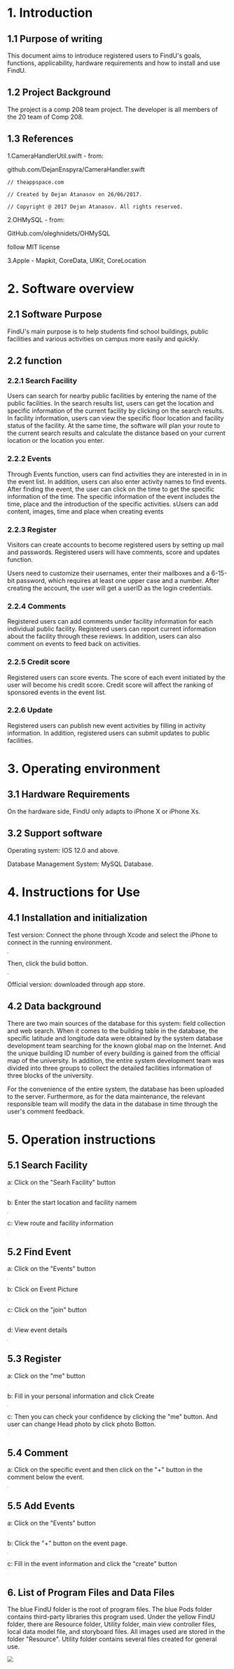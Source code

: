 # 1. Introduction

## 1.1 Purpose of writing

This document aims to introduce registered users to FindU's goals, functions, applicability, hardware requirements and how to install and use FindU.

## 1.2 Project Background

The project is a comp 208 team project. The developer is all members of the 20 team of Comp 208.

## 1.3 References

1.CameraHandlerUtil.swift - from:

   github.com/DejanEnspyra/CameraHandler.swift

   `// theappspace.com`

   `// Created by Dejan Atanasov on 26/06/2017.`

   `// Copyright @ 2017 Dejan Atanasov. All rights reserved.`

2.OHMySQL - from:

   GitHub.com/oleghnidets/OHMySQL

   follow MIT license

3.Apple - Mapkit, CoreData, UIKit, CoreLocation

# 2. Software overview

## 2.1 Software Purpose

FindU's main purpose is to help students find school buildings, public facilities and various activities on campus more easily and quickly.

## 2.2 function

### 2.2.1 Search Facility

Users can search for nearby public facilities by entering the name of the public facilities. In the search results list, users can get the location and specific information of the current facility by clicking on the search results. In facility information, users can view the specific floor location and facility status of the facility. At the same time, the software will plan your route to the current search results and calculate the distance based on your current location or the location you enter.

### 2.2.2 Events

Through Events function, users can find activities they are interested in in in the event list. In addition, users can also enter activity names to find events. After finding the event, the user can click on the time to get the specific information of the time. The specific information of the event includes the time, place and the introduction of the specific activities. sUsers can add content, images, time and place when creating events

### 2.2.3 Register

Visitors can create accounts to become registered users by setting up mail and passwords. Registered users will have comments, score and updates function.

Users need to customize their usernames, enter their mailboxes and a 6-15-bit password, which requires at least one upper case and a number. After creating the account, the user will get a userID as the login credentials.

### 2.2.4 Comments

Registered users can add comments under facility information for each individual public facility. Registered users can report current information about the facility through these reviews. In addition, users can also comment on events to feed back on activities.

### 2.2.5 Credit score

Registered users can score events. The score of each event initiated by the user will become his credit score. Credit score will affect the ranking of sponsored events in the event list.

### 2.2.6 Update

Registered users can publish new event activities by filling in activity information. In addition, registered users can submit updates to public facilities.

# 3. Operating environment

## 3.1 Hardware Requirements

On the hardware side, FindU only adapts to iPhone X or iPhone Xs.

## 3.2 Support software

Operating system: IOS 12.0 and above. 

Database Management System: MySQL Database.

# 4. Instructions for Use

## 4.1 Installation and initialization

Test version: Connect the phone through Xcode and select the iPhone to connect in the running environment. 

<img src="https://roxzmm.github.io/resource/WechatIMG20.jpeg" style = "zoom:20%" />

Then, click the bulid botton.

<img src="https://roxzmm.github.io/resource/WechatIMG21.jpeg" style="zoom:20%" />

Official version: downloaded through app store.

## 4.2 Data background

There are two main sources of the database for this system: field collection and web search. When it comes to the building table in the database, the specific latitude and longitude data were obtained by the system database development team searching for the known global map on the Internet. And the unique building ID number of every building is gained from the official map of the university. In addition, the entire system development team was divided into three groups to collect the detailed facilities information of three blocks of the university. 

For the convenience of the entire system, the database has been uploaded to the server. Furthermore, as for the data maintenance, the relevant responsible team will modify the data in the database in time through the user's comment feedback.

# 5. Operation instructions

## 5.1 Search Facility

a: Click on the "Searh Facility" button

<img src = "https://roxzmm.github.io/resource/s1.jpeg" style = "zoom:10%" />

b: Enter the start location and facility namem

<img src="https://roxzmm.github.io/resource/WechatIMG4.jpeg" style="zoom:10%"/>

c: View route and facility information

<img src="https://roxzmm.github.io/resource/WechatIMG5.jpeg" style="zoom:10%" />

## 5.2 Find Event

a: Click on the "Events" button

<img src="https://roxzmm.github.io/resource/WechatIMG6.jpeg" style = "zoom:10%"/>

b: Click on Event Picture

<img src="https://roxzmm.github.io/resource/WechatIMG7.jpeg" style="zoom:10%" />

c: Click on the "join" button

<img src="https://roxzmm.github.io/resource/WechatIMG9.jpeg" style="zoom:10%"/>

d: View event details

<img src = "https://roxzmm.github.io/resource/WechatIMG10.jpeg" style = "zoom:10%" />

## 5.3 Register

a: Click on the "me" button

<img src="https://roxzmm.github.io/resource/WechatIMG14.jpeg" style="zoom:10%">

b: Fill in your personal information and click Create

<img src="https://roxzmm.github.io/resource/WechatIMG13.jpeg" style="zoom:10%"/>

c: Then you can check your confidence by clicking the "me" button. And user can change Head photo by click photo Botton.

<img src = "https://roxzmm.github.io/resource/WechatIMG18.jpeg" style="zoom:10%"/>

## 5.4 Comment

a: Click on the specific event and then click on the "+" button in the comment below the event.

<img src = "https://roxzmm.github.io/resource/WechatIMG8.jpeg" style="zoom:10%"/>

## 5.5 Add Events

a: Click on the "Events" button

<img src="https://roxzmm.github.io/resource/WechatIMG6.jpeg" style = "zoom:10%"/>

b: Click the "+" button on the event page.

<img src = "https://roxzmm.github.io/resource/WechatIMG11.jpeg" style= " zoom: 10%"/>

c: Fill in the event information and click the "create" button

<img src="https://roxzmm.github.io/resource/WechatIMG12.jpeg" style = "zoom:10%"/>

## 6. List of Program Files and Data Files

The blue FindU folder is the root of program files. The blue Pods folder contains third-party libraries this program used. Under the yellow FindU folder, there are Resource folder, Utility folder, main view controller files, local data model file, and storyboard files. All images used are stored in the folder "Resource". Utility folder contains several files created for general use.

<img src="https://roxzmm.github.io/resource/WechatIMG48.jpeg" style = "zoom:80%"/>